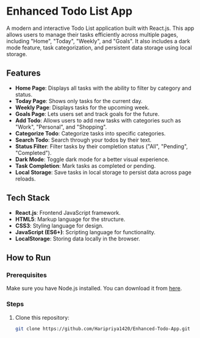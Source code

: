 # Enhanced Todo List App

A modern and interactive Todo List application built with React.js. This app allows users to manage their tasks efficiently across multiple pages, including "Home", "Today", "Weekly", and "Goals". It also includes a dark mode feature, task categorization, and persistent data storage using local storage.

## Features

- **Home Page**: Displays all tasks with the ability to filter by category and status.
- **Today Page**: Shows only tasks for the current day.
- **Weekly Page**: Displays tasks for the upcoming week.
- **Goals Page**: Lets users set and track goals for the future.
- **Add Todo**: Allows users to add new tasks with categories such as "Work", "Personal", and "Shopping".
- **Categorize Todo**: Categorize tasks into specific categories.
- **Search Todo**: Search through your todos by their text.
- **Status Filter**: Filter tasks by their completion status ("All", "Pending", "Completed").
- **Dark Mode**: Toggle dark mode for a better visual experience.
- **Task Completion**: Mark tasks as completed or pending.
- **Local Storage**: Save tasks in local storage to persist data across page reloads.

## Tech Stack

- **React.js**: Frontend JavaScript framework.
- **HTML5**: Markup language for the structure.
- **CSS3**: Styling language for design.
- **JavaScript (ES6+)**: Scripting language for functionality.
- **LocalStorage**: Storing data locally in the browser.

## How to Run

### Prerequisites

Make sure you have Node.js installed. You can download it from [here](https://nodejs.org/).

### Steps

1. Clone this repository:

   ```bash
   git clone https://github.com/Haripriya1420/Enhanced-Todo-App.git
